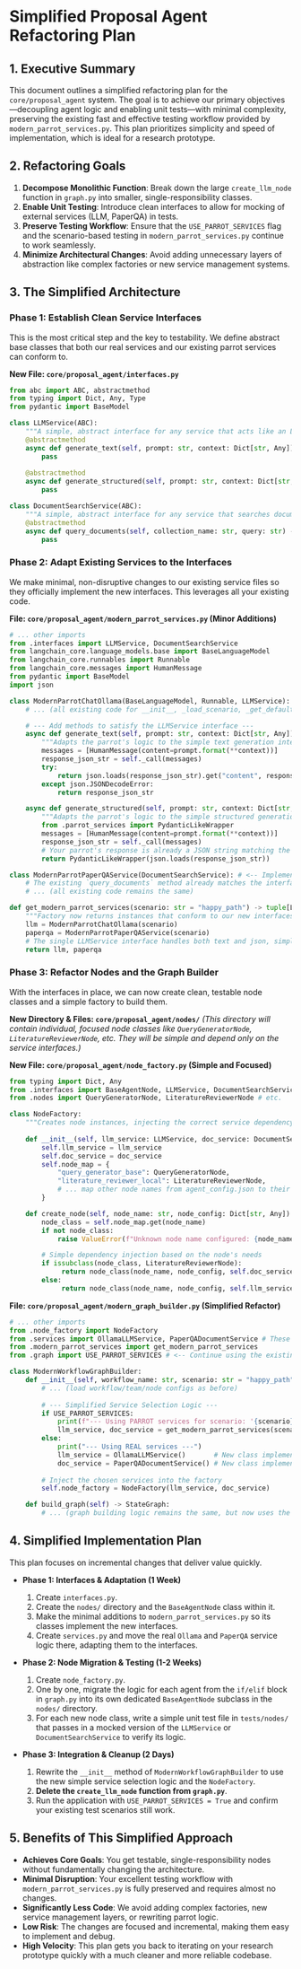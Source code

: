# Simplified Proposal Agent Refactoring Plan

## 1. Executive Summary

This document outlines a simplified refactoring plan for the `core/proposal_agent` system. The goal is to achieve our primary objectives—decoupling agent logic and enabling unit tests—with minimal complexity, preserving the existing fast and effective testing workflow provided by `modern_parrot_services.py`. This plan prioritizes simplicity and speed of implementation, which is ideal for a research prototype.

## 2. Refactoring Goals

1.  **Decompose Monolithic Function**: Break down the large `create_llm_node` function in `graph.py` into smaller, single-responsibility classes.
2.  **Enable Unit Testing**: Introduce clean interfaces to allow for mocking of external services (LLM, PaperQA) in tests.
3.  **Preserve Testing Workflow**: Ensure that the `USE_PARROT_SERVICES` flag and the scenario-based testing in `modern_parrot_services.py` continue to work seamlessly.
4.  **Minimize Architectural Changes**: Avoid adding unnecessary layers of abstraction like complex factories or new service management systems.

## 3. The Simplified Architecture

### Phase 1: Establish Clean Service Interfaces

This is the most critical step and the key to testability. We define abstract base classes that both our real services and our existing parrot services can conform to.

**New File: `core/proposal_agent/interfaces.py`**
```python
from abc import ABC, abstractmethod
from typing import Dict, Any, Type
from pydantic import BaseModel

class LLMService(ABC):
    """A simple, abstract interface for any service that acts like an LLM."""
    @abstractmethod
    async def generate_text(self, prompt: str, context: Dict[str, Any]) -> str:
        pass
    
    @abstractmethod
    async def generate_structured(self, prompt: str, context: Dict[str, Any], output_schema: Type[BaseModel]) -> BaseModel:
        pass

class DocumentSearchService(ABC):
    """A simple, abstract interface for any service that searches documents."""
    @abstractmethod
    async def query_documents(self, collection_name: str, query: str) -> Dict[str, Any]:
        pass
```

### Phase 2: Adapt Existing Services to the Interfaces

We make minimal, non-disruptive changes to our existing service files so they officially implement the new interfaces. This leverages all your existing code.

**File: `core/proposal_agent/modern_parrot_services.py` (Minor Additions)**
```python
# ... other imports
from .interfaces import LLMService, DocumentSearchService
from langchain_core.language_models.base import BaseLanguageModel
from langchain_core.runnables import Runnable
from langchain_core.messages import HumanMessage
from pydantic import BaseModel
import json

class ModernParrotChatOllama(BaseLanguageModel, Runnable, LLMService): # <-- Implements LLMService
    # ... (all existing code for __init__, _load_scenario, _get_default_scenario, _call, etc. remains the same)

    # --- Add methods to satisfy the LLMService interface ---
    async def generate_text(self, prompt: str, context: Dict[str, Any]) -> str:
        """Adapts the parrot's logic to the simple text generation interface."""
        messages = [HumanMessage(content=prompt.format(**context))]
        response_json_str = self._call(messages)
        try:
            return json.loads(response_json_str).get("content", response_json_str)
        except json.JSONDecodeError:
            return response_json_str

    async def generate_structured(self, prompt: str, context: Dict[str, Any], output_schema: Type[BaseModel]) -> BaseModel:
        """Adapts the parrot's logic to the simple structured generation interface."""
        from .parrot_services import PydanticLikeWrapper
        messages = [HumanMessage(content=prompt.format(**context))]
        response_json_str = self._call(messages)
        # Your parrot's response is already a JSON string matching the desired output
        return PydanticLikeWrapper(json.loads(response_json_str))

class ModernParrotPaperQAService(DocumentSearchService): # <-- Implements DocumentSearchService
    # The existing `query_documents` method already matches the interface. No changes needed.
    # ... (all existing code remains the same)

def get_modern_parrot_services(scenario: str = "happy_path") -> tuple[LLMService, DocumentSearchService]:
    """Factory now returns instances that conform to our new interfaces."""
    llm = ModernParrotChatOllama(scenario)
    paperqa = ModernParrotPaperQAService(scenario)
    # The single LLMService interface handles both text and json, simplifying what we pass around.
    return llm, paperqa
```

### Phase 3: Refactor Nodes and the Graph Builder

With the interfaces in place, we can now create clean, testable node classes and a simple factory to build them.

**New Directory & Files: `core/proposal_agent/nodes/`**
*(This directory will contain individual, focused node classes like `QueryGeneratorNode`, `LiteratureReviewerNode`, etc. They will be simple and depend only on the service interfaces.)*

**New File: `core/proposal_agent/node_factory.py` (Simple and Focused)**
```python
from typing import Dict, Any
from .interfaces import BaseAgentNode, LLMService, DocumentSearchService
from .nodes import QueryGeneratorNode, LiteratureReviewerNode # etc.

class NodeFactory:
    """Creates node instances, injecting the correct service dependency."""
    
    def __init__(self, llm_service: LLMService, doc_service: DocumentSearchService):
        self.llm_service = llm_service
        self.doc_service = doc_service
        self.node_map = {
            "query_generator_base": QueryGeneratorNode,
            "literature_reviewer_local": LiteratureReviewerNode,
            # ... map other node names from agent_config.json to their respective classes
        }

    def create_node(self, node_name: str, node_config: Dict[str, Any]) -> BaseAgentNode:
        node_class = self.node_map.get(node_name)
        if not node_class:
            raise ValueError(f"Unknown node name configured: {node_name}")

        # Simple dependency injection based on the node's needs
        if issubclass(node_class, LiteratureReviewerNode):
             return node_class(node_name, node_config, self.doc_service)
        else:
             return node_class(node_name, node_config, self.llm_service)
```

**File: `core/proposal_agent/modern_graph_builder.py` (Simplified Refactor)**
```python
# ... other imports
from .node_factory import NodeFactory
from .services import OllamaLLMService, PaperQADocumentService # These will be new files housing the real services
from .modern_parrot_services import get_modern_parrot_services
from .graph import USE_PARROT_SERVICES # <-- Continue using the existing flag for simplicity

class ModernWorkflowGraphBuilder:
    def __init__(self, workflow_name: str, scenario: str = "happy_path"):
        # ... (load workflow/team/node configs as before)
        
        # --- Simplified Service Selection Logic ---
        if USE_PARROT_SERVICES:
            print(f"--- Using PARROT services for scenario: '{scenario}' ---")
            llm_service, doc_service = get_modern_parrot_services(scenario)
        else:
            print("--- Using REAL services ---")
            llm_service = OllamaLLMService()       # New class implementing LLMService
            doc_service = PaperQADocumentService() # New class implementing DocumentSearchService
        
        # Inject the chosen services into the factory
        self.node_factory = NodeFactory(llm_service, doc_service)

    def build_graph(self) -> StateGraph:
        # ... (graph building logic remains the same, but now uses the factory to get node instances)
```

## 4. Simplified Implementation Plan

This plan focuses on incremental changes that deliver value quickly.

*   **Phase 1: Interfaces & Adaptation (1 Week)**
    1.  Create `interfaces.py`.
    2.  Create the `nodes/` directory and the `BaseAgentNode` class within it.
    3.  Make the minimal additions to `modern_parrot_services.py` so its classes implement the new interfaces.
    4.  Create `services.py` and move the real `Ollama` and `PaperQA` service logic there, adapting them to the interfaces.

*   **Phase 2: Node Migration & Testing (1-2 Weeks)**
    1.  Create `node_factory.py`.
    2.  One by one, migrate the logic for each agent from the `if/elif` block in `graph.py` into its own dedicated `BaseAgentNode` subclass in the `nodes/` directory.
    3.  For each new node class, write a simple unit test file in `tests/nodes/` that passes in a mocked version of the `LLMService` or `DocumentSearchService` to verify its logic.

*   **Phase 3: Integration & Cleanup (2 Days)**
    1.  Rewrite the `__init__` method of `ModernWorkflowGraphBuilder` to use the new simple service selection logic and the `NodeFactory`.
    2.  **Delete the `create_llm_node` function from `graph.py`**.
    3.  Run the application with `USE_PARROT_SERVICES = True` and confirm your existing test scenarios still work.

## 5. Benefits of This Simplified Approach

-   **Achieves Core Goals**: You get testable, single-responsibility nodes without fundamentally changing the architecture.
-   **Minimal Disruption**: Your excellent testing workflow with `modern_parrot_services.py` is fully preserved and requires almost no changes.
-   **Significantly Less Code**: We avoid adding complex factories, new service management layers, or rewriting parrot logic.
-   **Low Risk**: The changes are focused and incremental, making them easy to implement and debug.
-   **High Velocity**: This plan gets you back to iterating on your research prototype quickly with a much cleaner and more reliable codebase. 